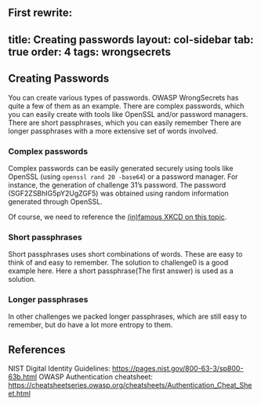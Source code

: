 First rewrite:
---
title: Creating passwords
layout: col-sidebar
tab: true
order: 4
tags: wrongsecrets
---

## Creating Passwords
You can create various types of passwords. OWASP WrongSecrets has quite a few of them as an example.
There are complex passwords, which you can easily create with tools like OpenSSL and/or password managers.
There are short passphrases, which you can easily remember
There are longer passphrases with a more extensive set of words involved.

### Complex passwords
Complex passwords can be easily generated securely using tools like OpenSSL (using `openssl rand 20 -base64`) or a password manager. For instance, the generation of challenge 31’s password. The password (SGF2ZSBhIG5pY2UgZGF5) was obtained using random information generated through OpenSSL.

Of course, we need to reference the [(in)famous XKCD on this topic](https://xkcd.com/936/).

### Short passphrases
Short passphrases uses short combinations of words. These are easy to think of and easy to remember. The solution to challenge0 is a good example here. Here a short passphrase(The first answer) is used as a solution.

### Longer passphrases
In other challenges we packed longer passphrases, which are still easy to remember, but do have a lot more entropy to them.

## References
NIST Digital Identity Guidelines: https://pages.nist.gov/800-63-3/sp800-63b.html
OWASP Authentication cheatsheet: https://cheatsheetseries.owasp.org/cheatsheets/Authentication_Cheat_Sheet.html 



